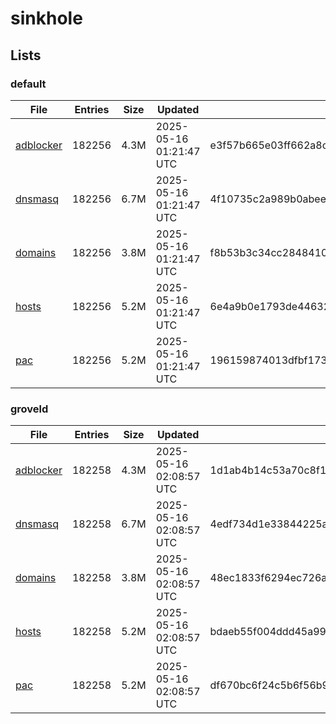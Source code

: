 # sinkhole

## Lists

### default

|File|Entries|Size|Updated|Hash|
|-|-|-|-|-|
|[adblocker](https://raw.githubusercontent.com/groveld/sinkhole/lists/default/adblocker.txt)|182256|4.3M|2025-05-16 01:21:47 UTC|e3f57b665e03ff662a8cc289fa0a4b63e59d4165983c5ac14f8d234d620b5f23|
|[dnsmasq](https://raw.githubusercontent.com/groveld/sinkhole/lists/default/dnsmasq.txt)|182256|6.7M|2025-05-16 01:21:47 UTC|4f10735c2a989b0abee097c5a48672992b5ccd8f91b90ebc7f870095dc5ea143|
|[domains](https://raw.githubusercontent.com/groveld/sinkhole/lists/default/domains.txt)|182256|3.8M|2025-05-16 01:21:47 UTC|f8b53b3c34cc2848410424836944da7ecbe3b544dc9c70eb22c2863f2b0abfdd|
|[hosts](https://raw.githubusercontent.com/groveld/sinkhole/lists/default/hosts.txt)|182256|5.2M|2025-05-16 01:21:47 UTC|6e4a9b0e1793de44632dd73e33f1bb571f1d65c3c1b719982b50b3d49beb268e|
|[pac](https://raw.githubusercontent.com/groveld/sinkhole/lists/default/pac.txt)|182256|5.2M|2025-05-16 01:21:47 UTC|196159874013dfbf1735313be264f3bb4acdb4ba92dbfaf43538198aa0baf690|

### groveld

|File|Entries|Size|Updated|Hash|
|-|-|-|-|-|
|[adblocker](https://raw.githubusercontent.com/groveld/sinkhole/lists/groveld/adblocker.txt)|182258|4.3M|2025-05-16 02:08:57 UTC|1d1ab4b14c53a70c8f193d8c27b40e2768fad696fb0ed4187f6e608dd5139c60|
|[dnsmasq](https://raw.githubusercontent.com/groveld/sinkhole/lists/groveld/dnsmasq.txt)|182258|6.7M|2025-05-16 02:08:57 UTC|4edf734d1e33844225a7799dfdac2362baa97b4be296273e3c25b6e3f726613c|
|[domains](https://raw.githubusercontent.com/groveld/sinkhole/lists/groveld/domains.txt)|182258|3.8M|2025-05-16 02:08:57 UTC|48ec1833f6294ec726abc8fdbe476084e2677f7b9c13259c2919aa548505361b|
|[hosts](https://raw.githubusercontent.com/groveld/sinkhole/lists/groveld/hosts.txt)|182258|5.2M|2025-05-16 02:08:57 UTC|bdaeb55f004ddd45a99bb5eba9b611a90078fa69cae9cc49c8d207a0c9a59cf0|
|[pac](https://raw.githubusercontent.com/groveld/sinkhole/lists/groveld/pac.txt)|182258|5.2M|2025-05-16 02:08:57 UTC|df670bc6f24c5b6f56b9d41933f43dd9b6bab70096b757767b55336224484c4f|
